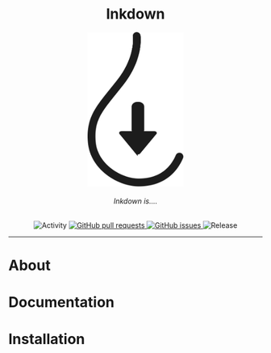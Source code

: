 <div align="center"><h1>Inkdown</h1></div>

<div align="center">
  <img width="190px" src="./assets/logo/inkdown_logo.svg" />
</div>

<br>

<div align="center"><i>Inkdown is....</i></div>

<br>

<p align="center">
  <img src="https://img.shields.io/github/commit-activity/m/jvankocherhans/inkdown?include_prereleases&style=for-the-badge" alt="Activity">  
  <a href="https://github.com/jvankocherhans/inkdown/pulls">
    <img alt="GitHub pull requests" src="https://img.shields.io/github/issues-pr/jvankocherhans/inkdown?style=for-the-badge">
  </a>
  <a href="https://github.com/jvankocherhans/inkdown/issues">
    <img alt="GitHub issues" src="https://img.shields.io/github/issues/jvankocherhans/inkdown?style=for-the-badge">
  </a>
  <img src="https://img.shields.io/github/v/release/jvankocherhans/inkdown?include_prereleases&style=for-the-badge" alt="Release">
</p>

---

# About


# Documentation

# Installation
